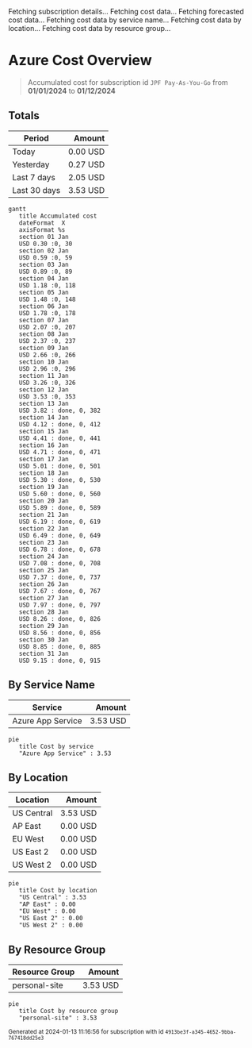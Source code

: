 Fetching subscription details...
Fetching cost data...
Fetching forecasted cost data...
Fetching cost data by service name...
Fetching cost data by location...
Fetching cost data by resource group...
# Azure Cost Overview

> Accumulated cost for subscription id `JPF Pay-As-You-Go` from **01/01/2024** to **01/12/2024**

## Totals

|Period|Amount|
|---|---:|
|Today|0.00 USD|
|Yesterday|0.27 USD|
|Last 7 days|2.05 USD|
|Last 30 days|3.53 USD|

```mermaid
gantt
   title Accumulated cost
   dateFormat  X
   axisFormat %s
   section 01 Jan
   USD 0.30 :0, 30
   section 02 Jan
   USD 0.59 :0, 59
   section 03 Jan
   USD 0.89 :0, 89
   section 04 Jan
   USD 1.18 :0, 118
   section 05 Jan
   USD 1.48 :0, 148
   section 06 Jan
   USD 1.78 :0, 178
   section 07 Jan
   USD 2.07 :0, 207
   section 08 Jan
   USD 2.37 :0, 237
   section 09 Jan
   USD 2.66 :0, 266
   section 10 Jan
   USD 2.96 :0, 296
   section 11 Jan
   USD 3.26 :0, 326
   section 12 Jan
   USD 3.53 :0, 353
   section 13 Jan
   USD 3.82 : done, 0, 382
   section 14 Jan
   USD 4.12 : done, 0, 412
   section 15 Jan
   USD 4.41 : done, 0, 441
   section 16 Jan
   USD 4.71 : done, 0, 471
   section 17 Jan
   USD 5.01 : done, 0, 501
   section 18 Jan
   USD 5.30 : done, 0, 530
   section 19 Jan
   USD 5.60 : done, 0, 560
   section 20 Jan
   USD 5.89 : done, 0, 589
   section 21 Jan
   USD 6.19 : done, 0, 619
   section 22 Jan
   USD 6.49 : done, 0, 649
   section 23 Jan
   USD 6.78 : done, 0, 678
   section 24 Jan
   USD 7.08 : done, 0, 708
   section 25 Jan
   USD 7.37 : done, 0, 737
   section 26 Jan
   USD 7.67 : done, 0, 767
   section 27 Jan
   USD 7.97 : done, 0, 797
   section 28 Jan
   USD 8.26 : done, 0, 826
   section 29 Jan
   USD 8.56 : done, 0, 856
   section 30 Jan
   USD 8.85 : done, 0, 885
   section 31 Jan
   USD 9.15 : done, 0, 915
```

## By Service Name

|Service|Amount|
|---|---:|
|Azure App Service|3.53 USD|

```mermaid
pie
   title Cost by service
   "Azure App Service" : 3.53
```

## By Location

|Location|Amount|
|---|---:|
|US Central|3.53 USD|
|AP East|0.00 USD|
|EU West|0.00 USD|
|US East 2|0.00 USD|
|US West 2|0.00 USD|

```mermaid
pie
   title Cost by location
   "US Central" : 3.53
   "AP East" : 0.00
   "EU West" : 0.00
   "US East 2" : 0.00
   "US West 2" : 0.00
```

## By Resource Group

|Resource Group|Amount|
|---|---:|
|personal-site|3.53 USD|

```mermaid
pie
   title Cost by resource group
   "personal-site" : 3.53
```

<sup>Generated at 2024-01-13 11:16:56 for subscription with id `4913be3f-a345-4652-9bba-767418dd25e3`</sup>
